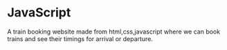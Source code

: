 # JavaScript
A train booking website made from html,css,javascript where we can book trains and see their timings for arrival or departure.
